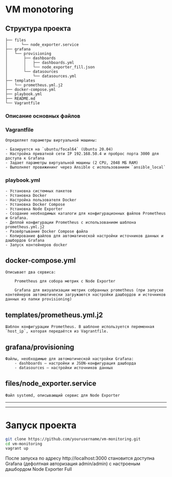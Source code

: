 # VM monotoring

## Структура проекта

```
├── files
│      └── node_exporter.service
├── grafana
│   └── provisioning
│       ├── dashboards
│       │   ├── dashboards.yml
│       │   └── node_exporter_fill.json
│       └── datasources
│           └── datasources.yml
├── templates
│   └── prometheus.yml.j2
├── docker-compose.yml
├── playbook.yml
├── README.md
└── Vagrantfile
```

### Описание основных файлов

### Vagrantfile

```
Определяет параметры виртуальной машины:

- Базируется на `ubuntu/focal64` (Ubuntu 20.04)
- Настройка приватной сети IP 192.168.50.4 и проброс порта 3000 для доступа к Grafana
- Задает параметры виртуальной машины (2 CPU, 2048 МБ RAM)
- Выполняет провижининг через Ansible с использованием `ansible_local`
```

### playbook.yml

```
- Установка системных пакетов
- Установка Docker
- Настройка пользователя Docker
- Установка Docker Compose
- Установка Node Exporter
- Создание необходимых каталоги для конфигурационных файлов Prometheus и Grafana.
- Деплой конфигурации Prometheus с использованием шаблона prometheus.yml.j2
- Развёртывание Docker Compose файла
- Копирование файлов для автоматической настройки источников данных и дашбордов Grafana
- Запуск контейнеров docker
```

## docker-compose.yml

```
Описывает два сервиса:

    Prometheus для собора метрик с Node Exporter

    Grafana для визуализации метрик собранных prometheus (при запуске контейнеров автоматически загружаются настройки дашбордов и источников данных из папки provisioning)
```

## templates/prometheus.yml.j2

```
Шаблон конфигурации Prometheus. В шаблоне используется переменная `host_ip`, которая передаётся из Vagrantfile.
```

## grafana/provisioning

```
Файлы, необходимые для автоматической настройки Grafana:
    - dashboards – настройки и JSON-конфигурация дашборда
    - datasources – настройки источников данных
```

## files/node_exporter.service

```
Файл systemd, описывающий сервис для Node Exporter
```

---

---

# Запуск проекта

```bash
git clone https://github.com/yourusername/vm-monitoring.git
cd vm-monitoring
vagrant up
```

После запуска по адресу http://localhost:3000 становится доступна Grafana (дефолтная авторизация admin/admin) с настроеным дашбордом Node Exporter Full
